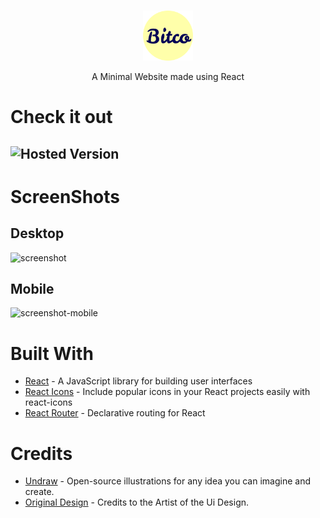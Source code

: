 <!-- PROJECT LOGO -->
<br />
<p align="center">
  <a href="https://github.com/othneildrew/Best-README-Template">
    <img src="https://github.com/AndroShivam/react-minimal-website/blob/main/public/android-chrome-512x512.png" alt="Logo" width="80" height="80">
  </a>

  <p align="center">
    A Minimal Website made using React
  </p>
  </p>


<!-- ABOUT THE PROJECT -->
# Check it out
## ![Hosted Version](https://minimalreact.netlify.app/)

# ScreenShots
## Desktop
![screenshot](https://user-images.githubusercontent.com/52043419/100610261-6377a200-3335-11eb-8420-98a2bf93cf79.png)
## Mobile
![screenshot-mobile](https://user-images.githubusercontent.com/52043419/100696219-0f160600-33b9-11eb-8565-6e9b9e287b27.png)


# Built With
* [React](https://github.com/facebook/react/) - A JavaScript library for building user interfaces
* [React Icons](https://react-icons.github.io/react-icons/) - Include popular icons in your React projects easily with react-icons
* [React Router](https://github.com/ReactTraining/react-router) - Declarative routing for React

# Credits 
* [Undraw](https://undraw.co/) - Open-source illustrations for any idea you can imagine and create.
* [Original Design](https://www.pinterest.com/pin/501025527299073492/sent/?invite_code=33761d13caaf4f5a963015196fd8d226&sender=781374741507303357&sfo=1) - Credits to the Artist of the Ui Design.
